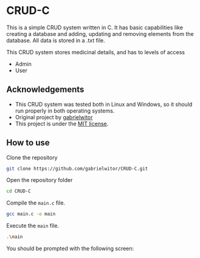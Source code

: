 
# CRUD-C

This is a simple CRUD system written in C. It has basic capabilities like creating a database and adding, updating and removing elements from the database. All data is stored in a .txt file.

This CRUD system stores medicinal details, and has to levels of access 
+ Admin
+ User



## Acknowledgements

 - This CRUD system was tested both in Linux and Windows, so it should run properly in both operating systems.
 - Original project by [gabrielwitor](https://github.com/gabrielwitor/CRUD-C)
 - This project is under the [MIT license](https://opensource.org/license/mit/).



## How to use

Clone the repository

```bash
git clone https://github.com/gabrielwitor/CRUD-C.git
```

Open the repository folder

```bash
cd CRUD-C
```

Compile the `main.c` file.

```bash
gcc main.c -o main
```

Execute the `main` file.

```bash
.\main
```

You should be prompted with the following screen:






